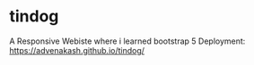 # tindog
A Responsive Webiste where i learned bootstrap 5
Deployment: https://advenakash.github.io/tindog/
